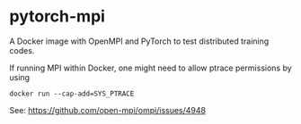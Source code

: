# pytorch-mpi
A Docker image with OpenMPI and PyTorch to test distributed training codes.

If running MPI within Docker, one might need to allow ptrace permissions by using
```
docker run --cap-add=SYS_PTRACE
```
See: https://github.com/open-mpi/ompi/issues/4948
